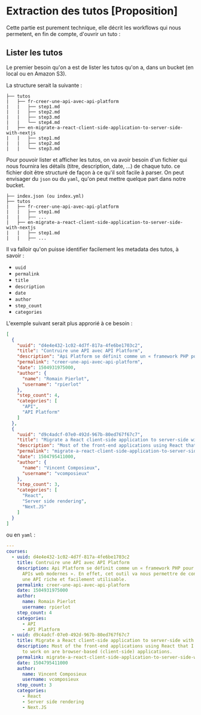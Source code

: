 # Extraction des tutos [Proposition]

Cette partie est purement technique, elle décrit les workflows qui nous permetent, en fin de compte, d'ouvrir un tuto :

## Lister les tutos

Le premier besoin qu'on a est de lister les tutos qu'on a, dans un bucket (en local ou en Amazon S3).

La structure serait la suivante :

```
├── tutos
|   ├── fr-creer-une-api-avec-api-platform
|   |   ├── step1.md
|   |   ├── step2.md
|   |   ├── step3.md
|   |   └── step4.md
|   ├── en-migrate-a-react-client-side-application-to-server-side-with-nextjs
|   |   ├── step1.md
|   |   ├── step2.md
|   |   └── step3.md
```

Pour pouvoir lister et afficher les tutos, on va avoir besoin d'un fichier qui nous fournira les détails (titre, description, date, ...) de chaque tuto. ce fichier doit être structuré de façon à ce qu'il soit facile à parser. On peut envisager du `json` ou du `yaml`, qu'on peut mettre quelque part dans notre bucket.

```
├── index.json (ou index.yml)
├── tutos
|   ├── fr-creer-une-api-avec-api-platform
|   |   ├── step1.md
|   |   ├── ...
|   ├── en-migrate-a-react-client-side-application-to-server-side-with-nextjs
|   |   ├── step1.md
|   |   ├── ...
```

Il va falloir qu'on puisse identifier facilement les metadata des tutos, à savoir :

- `uuid`
- `permalink`
- `title`
- `description`
- `date`
- `author`
- `step_count`
- `categories`

L'exemple suivant serait plus approrié à ce besoin :

```json
[
  {
    "uuid": "d4e4e432-1c02-4d7f-817a-4fe6be1703c2",
    "title": "Contruire une API avec API Platform",
    "description": "Api Platform se définit comme un « framework PHP pour construire des APIs web modernes ». En effet, cet outil va nous permettre de construire rapidement une API riche et facilement utilisable.",
    "permalink": "creer-une-api-avec-api-platform",
    "date": 1504931975000,
    "author": {
      "name": "Romain Pierlot",
      "username": "rpierlot"
    },
    "step_count": 4,
    "categories": [
      "API",
      "API Platform"
    ]
  },
  {
    "uuid": "d9c4adcf-07e0-492d-967b-80ed767f67c7",
    "title": "Migrate a React client-side application to server-side with Next.JS",
    "description": "Most of the front-end applications using React that I’ve been able to work on are browser-based (client-side) applications.",
    "permalink": "migrate-a-react-client-side-application-to-server-side-with-nextjs",
    "date": 1504795411000,
    "author": {
      "name": "Vincent Composieux",
      "username": "vcomposieux"
    },
    "step_count": 3,
    "categories": [
      "React",
      "Server side rendering",
      "Next.JS"
    ]
  }
]
```

ou en `yaml` :

```yaml
---
courses:
  - uuid: d4e4e432-1c02-4d7f-817a-4fe6be1703c2
    title: Contruire une API avec API Platform
    description: Api Platform se définit comme un « framework PHP pour construire des
      APIs web modernes ». En effet, cet outil va nous permettre de construire rapidement
      une API riche et facilement utilisable.
    permalink: creer-une-api-avec-api-platform
    date: 1504931975000
    author:
      name: Romain Pierlot
      username: rpierlot
    step_count: 4
    categories:
      - API
      - API Platform
  - uuid: d9c4adcf-07e0-492d-967b-80ed767f67c7
    title: Migrate a React client-side application to server-side with Next.JS
    description: Most of the front-end applications using React that I’ve been able
      to work on are browser-based (client-side) applications.
    permalink: migrate-a-react-client-side-application-to-server-side-with-nextjs
    date: 1504795411000
    author:
      name: Vincent Composieux
      username: vcomposieux
    step_count: 3
    categories:
      - React
      - Server side rendering
      - Next.JS
```
